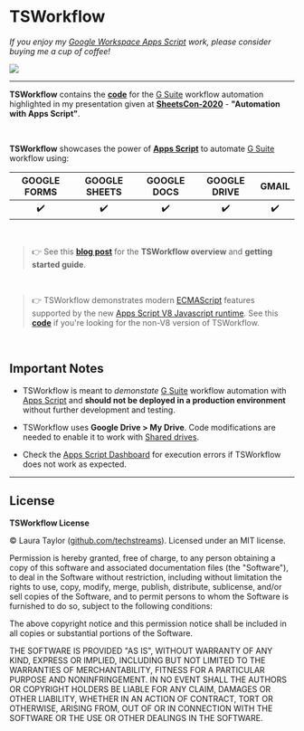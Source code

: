 # TSWorkflow

*If you enjoy my [Google Workspace Apps Script](https://developers.google.com/apps-script) work, please consider buying me a cup of coffee!* 


[![](https://techstreams.github.io/images/bmac.svg)](https://www.buymeacoffee.com/techstreams)

---


**TSWorkflow** contains the **[code](Code.gs)** for the [G Suite](https://gsuite.google.com/) workflow automation highlighted in my presentation given at **[SheetsCon-2020](https://sheetscon.com/)** - **"Automation with Apps Script"**.  

<br>


**TSWorkflow** showcases the power of **[Apps Script](https://developers.google.com/apps-script)** to automate [G Suite](https://gsuite.google.com/) workflow using:  

| GOOGLE FORMS | GOOGLE SHEETS | GOOGLE DOCS | GOOGLE DRIVE | GMAIL |
| :-----------: | :---------: | :----------: | :----------: | :---: |
| :heavy_check_mark: |  :heavy_check_mark: |  :heavy_check_mark: |  :heavy_check_mark: |  :heavy_check_mark: |

<br>

> :point_right: See this **[blog post](https://medium.com/@techstreams/g-suite-business-solutions-apps-script-powered-workflow-automation-4cb715ea5d0b)** for the **TSWorkflow overview** and **getting started guide**.

<br>

> :point_right: TSWorkflow demonstrates modern [ECMAScript](https://en.wikipedia.org/wiki/ECMAScript) features supported by the new [Apps Script V8 Javascript runtime](https://developers.google.com/apps-script/guides/v8-runtime).  See this **[code](NoV8.gs)** if you're looking for the non-V8 version of TSWorkflow.

<br>


## Important Notes

* TSWorkflow is meant to *demonstate* [G Suite](https://gsuite.google.com/) workflow automation with [Apps Script](https://developers.google.com/apps-script) and **should not be deployed in a production environment** without further development and testing. 

* TSWorkflow uses __Google Drive > My Drive__.  Code modifications are needed to enable it to work with [Shared drives](https://support.google.com/a/answer/7212025?hl=en).

* Check the [Apps Script Dashboard](https://script.google.com) for execution errors if TSWorkflow does not work as expected.

---

## License

**TSWorkflow License**

© Laura Taylor ([github.com/techstreams](https://github.com/techstreams)). Licensed under an MIT license.

Permission is hereby granted, free of charge, to any person obtaining a copy of this software and associated documentation files (the "Software"), to deal in the Software without restriction, including without limitation the rights to use, copy, modify, merge, publish, distribute, sublicense, and/or sell copies of the Software, and to permit persons to whom the Software is furnished to do so, subject to the following conditions:

The above copyright notice and this permission notice shall be included in all copies or substantial portions of the Software.

THE SOFTWARE IS PROVIDED "AS IS", WITHOUT WARRANTY OF ANY KIND, EXPRESS OR IMPLIED, INCLUDING BUT NOT LIMITED TO THE WARRANTIES OF MERCHANTABILITY, FITNESS FOR A PARTICULAR PURPOSE AND NONINFRINGEMENT. IN NO EVENT SHALL THE AUTHORS OR COPYRIGHT HOLDERS BE LIABLE FOR ANY CLAIM, DAMAGES OR OTHER LIABILITY, WHETHER IN AN ACTION OF CONTRACT, TORT OR OTHERWISE, ARISING FROM, OUT OF OR IN CONNECTION WITH THE SOFTWARE OR THE USE OR OTHER DEALINGS IN THE SOFTWARE.

